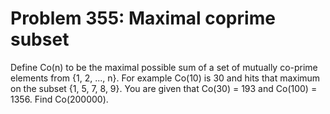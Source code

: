 # Problem 355: Maximal coprime subset
Define Co(n) to be the maximal possible sum of a set of mutually
co-prime elements from {1, 2, ..., n}. For example Co(10) is 30 and hits
that maximum on the subset {1, 5, 7, 8, 9}. You are given that Co(30) =
193 and Co(100) = 1356. Find Co(200000).
